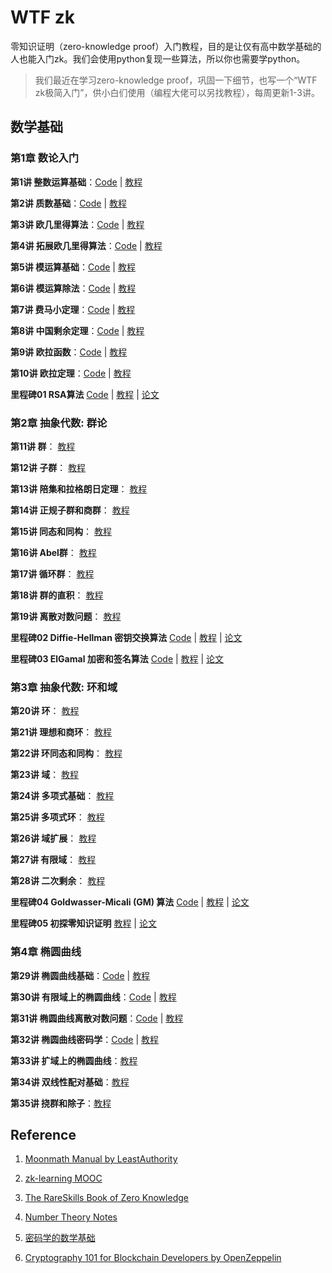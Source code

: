 # WTF zk

零知识证明（zero-knowledge proof）入门教程，目的是让仅有高中数学基础的人也能入门zk。我们会使用python复现一些算法，所以你也需要学python。

> 我们最近在学习zero-knowledge proof，巩固一下细节，也写一个“WTF zk极简入门”，供小白们使用（编程大佬可以另找教程），每周更新1-3讲。

## 数学基础

### 第1章 数论入门

**第1讲 整数运算基础**：[Code](./01_Integer/Integer.ipynb) | [教程](./01_Integer/readme.md) 

**第2讲 质数基础**：[Code](./02_Prime/Prime.ipynb) | [教程](./02_Prime/readme.md) 

**第3讲 欧几里得算法**：[Code](./03_Euclidean/Euclidean.ipynb) | [教程](./03_Euclidean/readme.md) 

**第4讲 拓展欧几里得算法**：[Code](./04_EEA/EEA.ipynb) | [教程](./04_EEA/readme.md) 

**第5讲 模运算基础**：[Code](./05_Modular/Modular.ipynb) | [教程](./05_Modular/readme.md) 

**第6讲 模运算除法**：[Code](./06_Division/Division.ipynb) | [教程](./06_Division/readme.md) 

**第7讲 费马小定理**：[Code](./07_Exp/Exp.ipynb) | [教程](./07_Exp/readme.md) 

**第8讲 中国剩余定理**：[Code](./08_Remainder/Remainder.ipynb) | [教程](./08_Remainder/readme.md) 

**第9讲 欧拉函数**：[Code](./09_Unit/Unit.ipynb) | [教程](./09_Unit/readme.md) 

**第10讲 欧拉定理**：[Code](./10_Euler/Euler.ipynb) | [教程](./10_Euler/readme.md) 

**里程碑01 RSA算法** [Code](./MS01_RSA/RSA.ipynb) | [教程](./MS01_RSA/readme.md) | [论文](./papers/RSA_paper.pdf)

### 第2章 抽象代数: 群论

**第11讲 群**： [教程](./11_Group/readme.md) 

**第12讲 子群**： [教程](./12_Subgroup/readme.md) 

**第13讲 陪集和拉格朗日定理**： [教程](./13_Coset/readme.md) 

**第14讲 正规子群和商群**： [教程](./14_Quotient/readme.md) 

**第15讲 同态和同构**： [教程](./15_Homomorphism/readme.md) 

**第16讲 Abel群**： [教程](./16_Abel/readme.md) 

**第17讲 循环群**： [教程](./17_Cyclic/readme.md) 

**第18讲 群的直积**： [教程](./18_DirectProduct/readme.md) 

**第19讲 离散对数问题**： [教程](./19_DLP/readme.md) 

**里程碑02 Diffie-Hellman 密钥交换算法** [Code](./MS02_DH/Difie_Hellman.ipynb) | [教程](./MS02_DH/readme.md) | [论文](./papers/Diffie_Hellman.pdf)

**里程碑03 ElGamal 加密和签名算法** [Code](./MS03_ElGamal/ElGamal.ipynb) | [教程](./MS03_ElGamal/readme.md) | [论文](./papers/ElGamal.pdf)

### 第3章 抽象代数: 环和域

**第20讲 环**： [教程](./20_Ring/readme.md) 

**第21讲 理想和商环**： [教程](./21_Ideal/readme.md) 

**第22讲 环同态和同构**： [教程](./22_RingHomo/readme.md) 

**第23讲 域**： [教程](./23_Field/readme.md) 

**第24讲 多项式基础**： [教程](./24_Polynomial/readme.md) 

**第25讲 多项式环**： [教程](./25_PolyRing/readme.md) 

**第26讲 域扩展**： [教程](./26_FieldExtension/readme.md) 

**第27讲 有限域**： [教程](./27_GaloisField/readme.md) 

**第28讲 二次剩余**： [教程](./28_Quadratic/readme.md) 

**里程碑04 Goldwasser-Micali (GM) 算法** [Code](./MS04_ProbEncryption/GM.ipynb) | [教程](./MS04_ProbEncryption/readme.md) | [论文](./papers/Probabilistic_Encryption.pdf)

**里程碑05 初探零知识证明** [教程](./MS05_zkExample/readme.md) | [论文](./papers/The_Knowledge_Complexity_Of_Interactive_Proof_Systems.pdf)

### 第4章 椭圆曲线

**第29讲 椭圆曲线基础**：[Code](./29_EllipticCurve/EllipticCurve.ipynb) | [教程](./29_EllipticCurve/readme.md) 

**第30讲 有限域上的椭圆曲线**：[Code](./30_FiniteEC/FiniteEC.ipynb) | [教程](./30_FiniteEC/readme.md) 

**第31讲 椭圆曲线离散对数问题**：[Code](./31_ECDLP/ECDLP.ipynb) | [教程](./31_ECDLP/readme.md) 

**第32讲 椭圆曲线密码学**：[Code](./32_ECC/ECC.ipynb) | [教程](./32_ECC/readme.md) 

**第33讲 扩域上的椭圆曲线**：[教程](./33_ECExtension/readme.md) 

**第34讲 双线性配对基础**：[教程](./34_Pairing/readme.md) 

**第35讲 挠群和除子**：[教程](./35_TorsionGroup/readme.md) 

## Reference

1. [Moonmath Manual by LeastAuthority](https://github.com/LeastAuthority/moonmath-manual)

2. [zk-learning MOOC](https://zk-learning.org/)

3. [The RareSkills Book of Zero Knowledge](https://www.rareskills.io/zk-book)

4. [Number Theory Notes](https://crypto.stanford.edu/pbc/notes/numbertheory/)

5. [密码学的数学基础](https://space.bilibili.com/552018206/channel/collectiondetail?sid=436262)

6. [Cryptography 101 for Blockchain Developers by OpenZeppelin](https://www.youtube.com/watch?v=9TFEBuANioo)